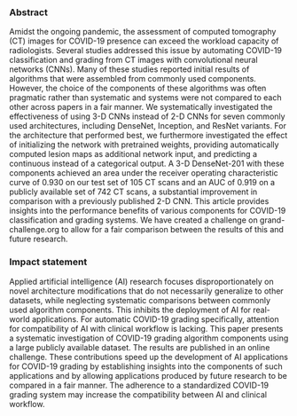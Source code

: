 ### Abstract

Amidst the ongoing pandemic, the assessment of computed tomography (CT) images for COVID-19 presence can exceed the workload capacity of radiologists. Several studies addressed this issue by automating COVID-19 classification and grading from CT images with convolutional neural networks (CNNs). Many of these studies reported initial results of algorithms that were assembled from commonly used components. However, the choice of the components of these algorithms was often pragmatic rather than systematic and systems were not compared to each other across papers in a fair manner. We systematically investigated the effectiveness of using 3-D CNNs instead of 2-D CNNs for seven commonly used architectures, including DenseNet, Inception, and ResNet variants. For the architecture that performed best, we furthermore investigated the effect of initializing the network with pretrained weights, providing automatically computed lesion maps as additional network input, and predicting a continuous instead of a categorical output. A 3-D DenseNet-201 with these components achieved an area under the receiver operating characteristic curve of 0.930 on our test set of 105 CT scans and an AUC of 0.919 on a publicly available set of 742 CT scans, a substantial improvement in comparison with a previously published 2-D CNN. This article provides insights into the performance benefits of various components for COVID-19 classification and grading systems. We have created a challenge on grand-challenge.org to allow for a fair comparison between the results of this and future research.

### Impact statement

Applied artificial intelligence (AI) research focuses disproportionately on novel architecture modifications that do not necessarily generalize to other datasets, while neglecting systematic comparisons between commonly used algorithm components. This inhibits the deployment of AI for real-world applications. For automatic COVID-19 grading specifically, attention for compatibility of AI with clinical workflow is lacking. This paper presents a systematic investigation of COVID-19 grading algorithm components using a large publicly available dataset. The results are published in an online challenge. These contributions speed up the development of AI applications for COVID-19 grading by establishing insights into the components of such applications and by allowing applications produced by future research to be compared in a fair manner. The adherence to a standardized COVID-19 grading system may increase the compatibility between AI and clinical workflow.
